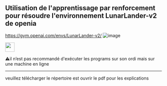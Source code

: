 ## Utilisation de l'apprentissage par renforcement pour résoudre l'environnement LunarLander-v2 de openia

https://gym.openai.com/envs/LunarLander-v2/ ![image](https://user-images.githubusercontent.com/37497007/119462595-2b2faa00-bd41-11eb-9bd2-a4f4e5f9fbb5.png)


<img src="https://user-images.githubusercontent.com/37497007/119462595-2b2faa00-bd41-11eb-9bd2-a4f4e5f9fbb5.png" width="30">

⚠️il n’est pas recommandé d'exécuter les programs sur son ordi mais sur une machine en ligne
****
veuillez télécharger le répertoire est ouvrir le pdf pour les explications


